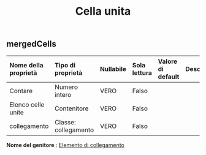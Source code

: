 ﻿---
title: Cella unita
second_title: Aspose.Cells Cloud Documen
type: docs
url: /it/specification/model/mergedcells/
description: "Aspose.Cells Specifica del modello cloud: MergedCells. Gestisci facilmente Excel e altri fogli di calcolo con funzionalità come apertura, generazione, modifica, divisione, unione, confronto e conversione"
kwords: Excel, Office, Foglio di calcolo, Cloud REST API, Celle unite
weight: 50
---
## **mergedCells**

 

| Nome della proprietà| Tipo di proprietà| Nullabile| Sola lettura| Valore di default| Descrizione|
|:- |:- |:- |:- |:- |:- |
| Contare| Numero intero| VERO| Falso|||
| Elenco celle unite| Contenitore| VERO| Falso|||
| collegamento| Classe: collegamento| VERO| Falso|||

**Nome del genitore** : [Elemento di collegamento](/specification/model/linkelement)

